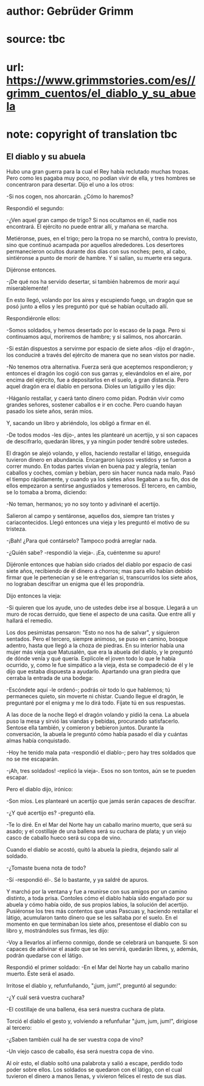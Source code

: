 # author: Gebrüder Grimm
# source: tbc
# url: https://www.grimmstories.com/es//grimm_cuentos/el_diablo_y_su_abuela
# note: copyright of translation tbc

## El diablo y su abuela 

Hubo una gran guerra para la cual el Rey había reclutado muchas tropas.
Pero como les pagaba muy poco, no podían vivir de ella, y tres hombres
se concentraron para desertar.
Dijo el uno a los otros:

-Si nos cogen, nos ahorcarán. ¿Cómo lo haremos?

Respondió el segundo:

-¿Ven aquel gran campo de trigo? Si nos ocultamos en él, nadie nos
encontrará. El ejército no puede entrar allí, y mañana se marcha.

Metiéronse, pues, en el trigo; pero la tropa no se marchó, contra lo
previsto, sino que continuó acampada por aquellos alrededores. Los
desertores permanecieron ocultos durante dos días con sus noches; pero,
al cabo, sintiéronse a punto de morir de hambre. Y si salían, su muerte
era segura.

Dijéronse entonces.

-¡De qué nos ha servido desertar, si también habremos de morir aquí
miserablemente!

En esto llegó, volando por los aires y escupiendo fuego, un dragón que
se posó junto a ellos y les preguntó por qué se habían ocultado allí.

Respondiéronle ellos:

-Somos soldados, y hemos desertado por lo escaso de la paga. Pero si
continuamos aquí, moriremos de hambre; y si salimos, nos ahorcarán.

-Si están dispuestos a servirme por espacio de siete años -dijo el
dragón-, los conduciré a través del ejército de manera que no sean
vistos por nadie.

-No tenemos otra alternativa. Fuerza será que aceptemos ­respondieron; y
entonces el dragón los cogió con sus garras y, elevándolos en el aire,
por encima del ejército, fue a depositarlos en el suelo, a gran
distancia. Pero aquel dragón era el diablo en persona. Dioles un
latiguillo y les dijo:

-Háganlo restallar, y caerá tanto dinero como pidan. Podrán vivir como
grandes señores, sostener caballos e ir en coche. Pero cuando hayan
pasado los siete años, serán míos.

Y, sacando un libro y abriéndolo, los obligó a firmar en él.

-De todos modos -les dijo-, antes les plantearé un acertijo, y si son
capaces de descifrarlo, quedarán libres, y ya ningún poder tendré sobre
ustedes.

El dragón se alejó volando, y ellos, haciendo restallar el látigo,
enseguida tuvieron dinero en abundancia. Encargaron lujosos vestidos y
se fueron a correr mundo. En todas partes vivían en buena paz y alegría,
tenían caballos y coches, comían y bebían, pero sin hacer nunca nada
malo. Pasó el tiempo rápidamente, y cuando ya los sietes años llegaban a
su fin, dos de ellos empezaron a sentirse angustiados y temerosos. El
tercero, en cambio, se lo tomaba a broma, diciendo:

-No teman, hermanos; yo no soy tonto y adivinaré el acertijo.

Salieron al campo y sentáronse, aquellos dos, siempre tan tristes y
cariacontecidos. Llegó entonces una vieja y les preguntó el motivo de su
tristeza.

-¡Bah! ¿Para qué contárselo? Tampoco podrá arreglar nada.

-¿Quién sabe? -respondió la vieja-. ¡Ea, cuéntenme su apuro!

Dijéronle entonces que habían sido criados del diablo por espacio de
casi siete años, recibiendo de él dinero a chorros; mas para ello habían
debido firmar que le pertenecían y se le entregarían si, transcurridos
los siete años, no lograban descifrar un enigma que él les propondría.

Dijo entonces la vieja:

-Si quieren que los ayude, uno de ustedes debe irse al bosque. Llegará a
un muro de rocas derruido, que tiene el aspecto de una casita. Que entre
allí y hallará el remedio.

Los dos pesimistas pensaron: "Esto no nos ha de salvar", y siguieron
sentados. Pero el tercero, siempre animoso, se puso en camino, bosque
adentro, hasta que llegó a la choza de piedras. En su interior había una
mujer más vieja que Matusalén, que era la abuela del diablo, y le
preguntó de dónde venía y qué quería. Explicole el joven todo lo que le
había ocurrido, y, como le fue simpático a la vieja, ésta se compadeció
de él y le dijo que estaba dispuesta a ayudarlo. Apartando una gran
piedra que cerraba la entrada de una bodega:

-Escóndete aquí -le ordenó-; podrás oír todo lo que hablemos; tú
permaneces quieto, sin moverte ni chistar. Cuando llegue el dragón, le
preguntaré por el enigma y me lo dirá todo. Fíjate tú en sus respuestas.

A las doce de la noche llegó el dragón volando y pidió la cena. La
abuela puso la mesa y sirvió las viandas y bebidas, procurando
satisfacerlo. Sentose ella también, y comieron y bebieron juntos.
Durante la conversación, la abuela le preguntó cómo había pasado el día
y cuántas almas había conquistado.

-Hoy he tenido mala pata -respondió el diablo-; pero hay tres soldados
que no se me escaparán.

-¡Ah, tres soldados! -replicó la vieja-. Esos no son tontos, aún se te
pueden escapar.

Pero el diablo dijo, irónico:

-Son míos. Les plantearé un acertijo que jamás serán capaces de
descifrar.

-¿Y qué acertijo es? -preguntó ella.

-Te lo diré. En el Mar del Norte hay un caballo marino muerto, que será
su asado; y el costillaje de una ballena será su cuchara de plata; y un
viejo casco de caballo hueco será su copa de vino.

Cuando el diablo se acostó, quitó la abuela la piedra, dejando salir al
soldado.

-¿Tomaste buena nota de todo?

-Sí -respondió él-. Sé lo bastante, y ya saldré de apuros.

Y marchó por la ventana y fue a reunirse con sus amigos por un camino
distinto, a toda prisa. Contoles cómo el diablo había sido engañado por
su abuela y cómo había oído, de sus propios labios, la solución del
acertijo. Pusiéronse los tres más contentos que unas Pascuas y, haciendo
restallar el látigo, acumularon tanto dinero que se les saltaba por el
suelo. En el momento en que terminaban los siete años, presentose el
diablo con su libro y, mostrándoles sus firmas, les dijo:

-Voy a llevarlos al infierno conmigo, donde se celebrará un banquete. Si
son capaces de adivinar el asado que se les servirá, quedarán libres, y,
además, podrán quedarse con el látigo.

Respondió el primer soldado:
-En el Mar del Norte hay un caballo marino muerto. Éste será el asado.

Irritose el diablo y, refunfuñando, "¡jum, jum!", preguntó al segundo:

-¿Y cuál será vuestra cuchara?

-El costillaje de una ballena, ésa será nuestra cuchara de plata.

Torció el diablo el gesto y, volviendo a refunfuñar "¡jum, jum, jum!",
dirigiose al tercero:

-¿Saben también cuál ha de ser vuestra copa de vino?

-Un viejo casco de caballo, ésa será nuestra copa de vino.

Al oír esto, el diablo soltó una palabrota y salió a escape, perdido
todo poder sobre ellos. Los soldados se quedaron con el látigo, con el
cual tuvieron el dinero a manos llenas, y vivieron felices el resto de
sus días.
